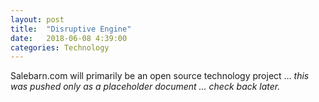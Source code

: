 ```yaml
---
layout: post
title:  "Disruptive Engine"
date:   2018-06-08 4:39:00
categories: Technology
---
```


Salebarn.com will primarily be an open source technology project ... *this was pushed only as a placeholder document ... check back later.*
